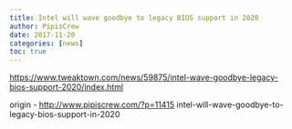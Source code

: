 ```yaml
---
title: Intel will wave goodbye to legacy BIOS support in 2020
author: PipisCrew
date: 2017-11-20
categories: [news]
toc: true
---
```


https://www.tweaktown.com/news/59875/intel-wave-goodbye-legacy-bios-support-2020/index.html

origin - http://www.pipiscrew.com/?p=11415 intel-will-wave-goodbye-to-legacy-bios-support-in-2020